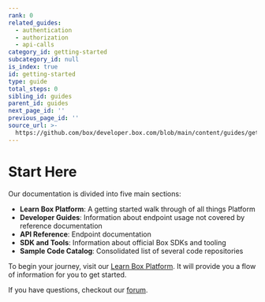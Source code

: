 ```yaml
---
rank: 0
related_guides:
  - authentication
  - authorization
  - api-calls
category_id: getting-started
subcategory_id: null
is_index: true
id: getting-started
type: guide
total_steps: 0
sibling_id: guides
parent_id: guides
next_page_id: ''
previous_page_id: ''
source_url: >-
  https://github.com/box/developer.box.com/blob/main/content/guides/getting-started/index.md
---
```

# Start Here

Our documentation is divided into five main sections:

- **Learn Box Platform**: A getting started walk through of all things Platform
- **Developer Guides**: Information about endpoint usage not covered by
reference documentation
- **API Reference**: Endpoint documentation
- **SDK and Tools**: Information about official Box SDKs and tooling
- **Sample Code Catalog**: Consolidated list of several code repositories

To begin your journey, visit our [Learn Box Platform][learn]. It will provide
you a flow of information for you to get started.

If you have questions, checkout our [forum][forum-link].

[learn]:page://platform
<!-- i18n-enable localize-links -->

[forum-link]: https://forum.box.com
<!-- i18n-disable localize-links -->